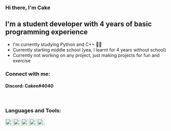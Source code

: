### Hi there, I'm Cake

## I'm a student developer with 4 years of basic programming experience
- I'm currently studying Python and C++ 👨‍💻
- Currently starting middle school (yea, I learnt for 4 years without school)
- Currently not working on any project, just making projects for fun and exercise

### Connect with me:
#### Discord: Cakee#4040

<br />

### Languages and Tools:
<img align="left" alt="discord.com" width="22px" src="https://user-images.githubusercontent.com/674621/71187801-14e60a80-2280-11ea-94c9-e56576f76baf.png"/>
<img align="left" alt="discord.com" width="22px" src="https://upload.wikimedia.org/wikipedia/commons/9/91/Octicons-mark-github.svg"/>
<img align="left" alt="discord.com" width="22px" src="https://upload.wikimedia.org/wikipedia/commons/thumb/c/c3/Python-logo-notext.svg/768px-Python-logo-notext.svg.png"/>
<img align="left" alt="discord.com" width="22px" src="https://upload.wikimedia.org/wikipedia/commons/thumb/1/18/ISO_C%2B%2B_Logo.svg/306px-ISO_C%2B%2B_Logo.svg.png"/>
<img align="left" alt="discord.com" width="22px" src="https://brandslogos.com/wp-content/uploads/images/large/unity-logo.png"/>

